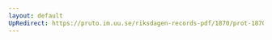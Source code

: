 ```yaml
---
layout: default
UpRedirect: https://pruto.im.uu.se/riksdagen-records-pdf/1870/prot-1870--ak--413/prot-1870--ak--413_024.pdf
---
```

